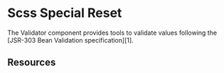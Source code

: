 Scss Special Reset
===================

The Validator component provides tools to validate values following the
[JSR-303 Bean Validation specification][1].

Resources
---------
